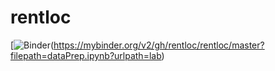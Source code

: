 # rentloc

[![Binder](https://mybinder.org/badge.svg)(https://mybinder.org/v2/gh/rentloc/rentloc/master?filepath=dataPrep.ipynb?urlpath=lab)
